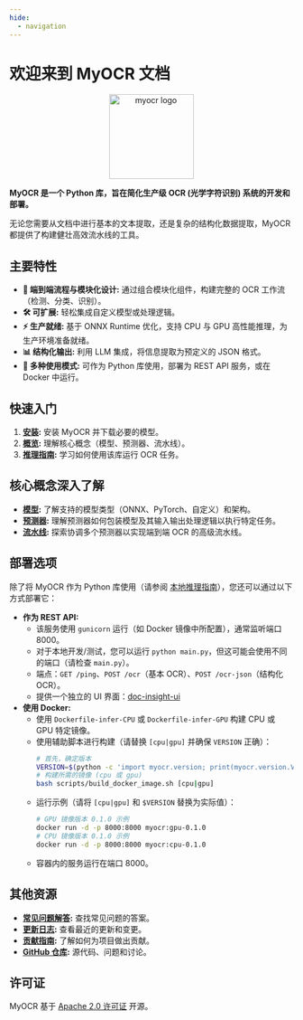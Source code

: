 ```yaml
---
hide:
  - navigation
---
```

# 欢迎来到 MyOCR 文档

<div align="center">
    <img width="150" alt="myocr logo" src="assets/images/logomain.png">
</div>

**MyOCR 是一个 Python 库，旨在简化生产级 OCR (光学字符识别) 系统的开发和部署。**

无论您需要从文档中进行基本的文本提取，还是复杂的结构化数据提取，MyOCR 都提供了构建健壮高效流水线的工具。

## 主要特性

*   **🚀 端到端流程与模块化设计:** 通过组合模块化组件，构建完整的 OCR 工作流（检测、分类、识别）。
*   **🛠️ 可扩展:** 轻松集成自定义模型或处理逻辑。
*   **⚡ 生产就绪:** 基于 ONNX Runtime 优化，支持 CPU 与 GPU 高性能推理，为生产环境准备就绪。
*   **📊 结构化输出:** 利用 LLM 集成，将信息提取为预定义的 JSON 格式。
*   **🔌 多种使用模式:** 可作为 Python 库使用，部署为 REST API 服务，或在 Docker 中运行。

## 快速入门

1.  **[安装](./getting-started/installation.md):** 安装 MyOCR 并下载必要的模型。
2.  **[概览](./getting-started/overview.md):** 理解核心概念（模型、预测器、流水线）。
3.  **[推理指南](./inference/local.md):** 学习如何使用该库运行 OCR 任务。

## 核心概念深入了解

*   **[模型](./models/index.md):** 了解支持的模型类型（ONNX、PyTorch、自定义）和架构。
*   **[预测器](./predictors/index.md):** 理解预测器如何包装模型及其输入输出处理逻辑以执行特定任务。
*   **[流水线](./pipelines/index.md):** 探索协调多个预测器以实现端到端 OCR 的高级流水线。

## 部署选项

除了将 MyOCR 作为 Python 库使用（请参阅 [本地推理指南](./inference/local.md)），您还可以通过以下方式部署它：

*   **作为 REST API:**
    *   该服务使用 `gunicorn` 运行（如 Docker 镜像中所配置），通常监听端口 8000。
    *   对于本地开发/测试，您可以运行 `python main.py`，但这可能会使用不同的端口（请检查 `main.py`）。
    *   端点：`GET /ping`、`POST /ocr`（基本 OCR）、`POST /ocr-json`（结构化 OCR）。
    *   提供一个独立的 UI 界面：[doc-insight-ui](https://github.com/robbyzhaox/doc-insight-ui)
*   **使用 Docker:**
    *   使用 `Dockerfile-infer-CPU` 或 `Dockerfile-infer-GPU` 构建 CPU 或 GPU 特定镜像。
    *   使用辅助脚本进行构建（请替换 `[cpu|gpu]` 并确保 `VERSION` 正确）：
        ```bash
        # 首先，确定版本
        VERSION=$(python -c 'import myocr.version; print(myocr.version.VERSION)')
        # 构建所需的镜像 (cpu 或 gpu)
        bash scripts/build_docker_image.sh [cpu|gpu]
        ```
    *   运行示例（请将 `[cpu|gpu]` 和 `$VERSION` 替换为实际值）：
        ```bash
        # GPU 镜像版本 0.1.0 示例
        docker run -d -p 8000:8000 myocr:gpu-0.1.0
        # CPU 镜像版本 0.1.0 示例
        docker run -d -p 8000:8000 myocr:cpu-0.1.0
        ```
    *   容器内的服务运行在端口 8000。

## 其他资源

*   **[常见问题解答](./faq.md):** 查找常见问题的答案。
*   **[更新日志](./CHANGELOG.md):** 查看最近的更新和变更。
*   **[贡献指南](./CONTRIBUTING.md):** 了解如何为项目做出贡献。
*   **[GitHub 仓库](https://github.com/robbyzhaox/myocr):** 源代码、问题和讨论。

## 许可证

MyOCR 基于 [Apache 2.0 许可证](https://github.com/robbyzhaox/myocr/blob/main/LICENSE) 开源。
